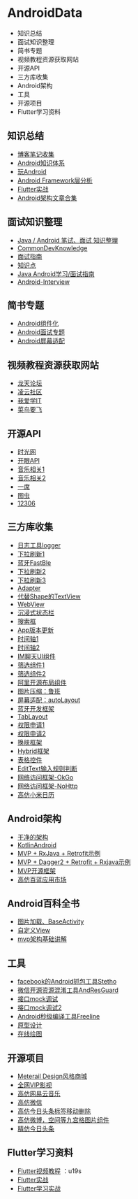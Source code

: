 # AndroidData
* 知识总结
* 面试知识整理
* 简书专题
* 视频教程资源获取网站
* 开源API
* 三方库收集
* Android架构
* 工具
* 开源项目
* Flutter学习资料

## 知识总结
* [博客笔记收集](https://github.com/yangchong211/YCBlogs)
* [Android知识体系](https://github.com/JsonChao/Awesome-Android-Notebook)
* [玩Android](http://www.wanandroid.com/)
* [Android Framework层分析](https://duanqz.github.io/)
* [Flutter实战](https://book.flutterchina.club/)
* [Android架构文章合集](https://github.com/CameloeAnthony/AndroidArchitectureCollection)

## 面试知识整理
* [Java / Android 笔试、面试 知识整理](https://github.com/hadyang/interview)
* [CommonDevKnowledge](https://github.com/AweiLoveAndroid/CommonDevKnowledge)
* [面试指南](https://github.com/stormzhang/android-interview-questions-cn)
* [知识点](https://github.com/GeniusVJR/LearningNotes)
* [Java Android学习/面试指南](https://www.wanandroid.com/blog/show/2544)
* [Android-Interview](https://github.com/JsonChao/Awesome-Android-Interview)
 
## 简书专题
* [Android组件化](https://www.jianshu.com/c/a37a64f2aa96)
* [Android面试专题](https://www.jianshu.com/c/e75ac2311255)
* [Android屏幕适配](https://www.jianshu.com/c/aa7e2728c789)

## 视频教程资源获取网站
* [龙天论坛](https://www.lthack.com/)
* [凌云社区](http://www.linyunbbs.com/)
* [我爱学IT](http://www.52studyit.com/forum.php?mod=forumdisplay&fid=2&filter=typeid&typeid=68)
* [菜鸟要飞](http://www.newbiefly.com/)

## 开源API
* [时光网](https://github.com/jokermonn/-Api/blob/master/Time.md)
* [开眼API](https://github.com/jokermonn/-Api/blob/master/Eyepetizer.md)
* [音乐相关1](https://blog.csdn.net/sinat_27938829/article/details/79189477)
* [音乐相关2](https://blog.csdn.net/sinat_27938829/article/details/83383660)
* [一席](https://github.com/jokermonn/-Api/blob/master/Yixi.md)
* [图虫](https://github.com/jokermonn/-Api/blob/master/Tuchong.md)
* [12306](https://github.com/jokermonn/-Api/blob/master/12306.md)

## 三方库收集
* [日志工具logger](https://github.com/orhanobut/logger)
* [下拉刷新1](https://github.com/jdsjlzx/LRecyclerView)
* [蓝牙FastBle](https://github.com/Jasonchenlijian/FastBle/wiki)
* [下拉刷新2](https://github.com/bingoogolapple/BGARefreshLayout-Android)
* [下拉刷新3](https://github.com/lcodecorex/TwinklingRefreshLayout)
* [Adapter](https://github.com/CymChad/BaseRecyclerViewAdapterHelper)
* [代替Shape的TextView](https://github.com/lygttpod/SuperTextView)
* [WebView](https://github.com/Justson/AgentWeb)
* [沉浸式状态栏](https://github.com/gyf-dev/ImmersionBar)
* [搜索框](https://github.com/wenwenwen888/SearchDialog)
* [App版本更新](https://github.com/WVector/AppUpdate)
* [时间轴1](https://github.com/vivian8725118/TimeLine)
* [时间轴2](https://github.com/baoyachi/StepView)
* [IM聊天UI组件](https://github.com/jpush/aurora-imui)
* [筛选组件1](https://github.com/ccj659/PopsTabView)
* [筛选组件2](https://github.com/dongjunkun/DropDownMenu)
* [阿里开源布局组件](https://github.com/alibaba/vlayout)
* [图片压缩：鲁班](https://github.com/Curzibn/Luban)
* [屏幕适配：autoLayout](https://github.com/hongyangAndroid/AndroidAutoLayout)
* [蓝牙开发框架](https://github.com/Jasonchenlijian/FastBle)
* [TabLayout](https://github.com/yewei02538/ColorTrackTabLayout)
* [权限申请1](https://github.com/yanzhenjie/AndPermission)
* [权限申请2](https://github.com/googlesamples/easypermissions)
* [换肤框架](https://github.com/ximsfei/Android-skin-support)
* [Hybrid框架](https://github.com/Tencent/VasSonic)
* [表格控件](https://github.com/zhouchaoyuan/excelPanel)
* [EditText输入规则判断](https://github.com/ragunathjawahar/android-saripaar)
* [网络访问框架-OkGo](https://github.com/jeasonlzy/okhttp-OkGo)
* [网络访问框架-NoHttp](https://github.com/yanzhenjie/NoHttp)
* [高仿小米日历](https://github.com/yannecer/NCalendar)

## Android架构
 * [干净的架构](https://github.com/android10/Android-CleanArchitecture)
 * [KotlinAndroid](https://github.com/guofudong/KotlinAndroid)
 * [MVP + RxJava + Retrofit示例](https://github.com/yiyibb/Zhihu)
 * [MVP + Dagger2 + Retrofit + Rxjava示例](https://github.com/babylikebird/owspace)
 * [MVP开源框架](https://github.com/JessYanCoding/MVPArms)
 * [高仿百蓝应用市场](https://github.com/guzhigang001/Bailan)

 
 ## Android百科全书
 * [图片加载、BaseActivity](https://mp.weixin.qq.com/s?__biz=MzI1MDc5ODA4OA==&mid=2247483656&idx=1&sn=a4180b5b4852be90d870e0f78db99e65&chksm=e9fd886fde8a01794d2f56ab1f2c3d6203bbad7fa4ba418ddde63d27dc1a9f71500f47df5cdc&mpshare=1&scene=1&srcid=0814BRMXT378k5snOY2lum2a#rd)
 * [自定义View](https://mp.weixin.qq.com/s?timestamp=1502690029&src=3&ver=1&signature=lIiVXaFDf4elqTwI7WmXEOv37XixDodZ9PToHaiTU-5a5BVeg*UEmDFs7eDpQCwL5DTkLvi2ctBqaL2URuaIXiRqN526qw1BtpaEQ8tT3pEzmCfjgWDQZ4pyHFljkUBQ-ljkCzs4vr3iGm1q5UHB-uqnOU1u4zMD39avAKXfMqI=)
 * [mvp架构基础讲解](https://mp.weixin.qq.com/s?timestamp=1502690029&src=3&ver=1&signature=lIiVXaFDf4elqTwI7WmXEOv37XixDodZ9PToHaiTU-5a5BVeg*UEmDFs7eDpQCwL5DTkLvi2ctBqaL2URuaIXkrIQPNEDJAjyp8LWIyuSTNnH5xk566M9Hfx2Kv-YLOQDpYj2otC9nHbdeF97bbrbnjkzzeWVVl4zOiFxwNuJS0=)
 
 
 ## 工具
 * [facebook的Android抓包工具Stetho](https://github.com/facebook/stetho)
 * [微信开源资源混淆工具AndResGuard](https://github.com/shwenzhang/AndResGuard)
 * [接口mock调试](https://easy-mock.com/)
 * [接口mock调试2](https://www.fastmock.site/#/)
 * [Android秒级编译工具Freeline](https://github.com/alibaba/freeline/blob/master/README-zh.md)
 * [原型设计](https://www.xiaopiu.com/)
 * [在线绘图](https://www.processon.com/)
 
 ## 开源项目
 * [Meterail Design风格商城](https://github.com/guofudong/EShop)
 * [全网VIP影视](https://github.com/guofudong/KotlinAndroid)
 * [高仿网易云音乐](https://github.com/youlookwhat/CloudReader)
 * [高仿微信](https://github.com/GitLqr/LQRWeChat)
 * [高仿今日头条标签移动删除](https://github.com/YoKeyword/ItemTouchHelperDemo)
 * [高仿微博，空间等九宫格图片组件](https://github.com/jeasonlzy/NineGridView)
 * [精仿今日头条](https://github.com/chaychan/TouTiao)
 
 ## Flutter学习资料
 * [Flutter视频教程](https://pan.baidu.com/s/1FdNTutQzlqytINsyA1ySxw) ：u19s
 * [Flutter实战](https://book.flutterchina.club/)
 * [Flutter学习实战](https://coding.net/u/ninghao/p/ninghao_flutter/git/tree/master/lib)

 
